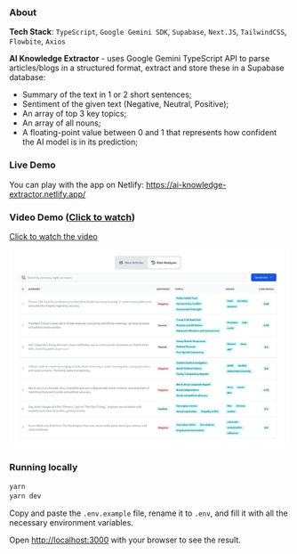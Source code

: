 ### About

**Tech Stack**: `TypeScript`, `Google Gemini SDK`, `Supabase`, `Next.JS`, `TailwindCSS`, `Flowbite`, `Axios`

**AI Knowledge Extractor** - uses Google Gemini TypeScript API to parse articles/blogs in a structured format, extract and store these in a Supabase database:

- Summary of the text in 1 or 2 short sentences;
- Sentiment of the given text (Negative, Neutral, Positive);
- An array of top 3 key topics;
- An array of all nouns;
- A floating-point value between 0 and 1 that represents how confident the AI model is in its prediction;

### Live Demo

You can play with the app on Netlify: https://ai-knowledge-extractor.netlify.app/

### Video Demo ([Click to watch](./public/demo.mp4))

[Click to watch the video]()

[![Click to watch the video](./public/screenshot.jpg)](./public/demo.mp4)

### Running locally

```bash
yarn
yarn dev
```

Copy and paste the `.env.example` file, rename it to `.env`, and fill it with all the necessary environment variables.

Open [http://localhost:3000](http://localhost:3000) with your browser to see the result.
